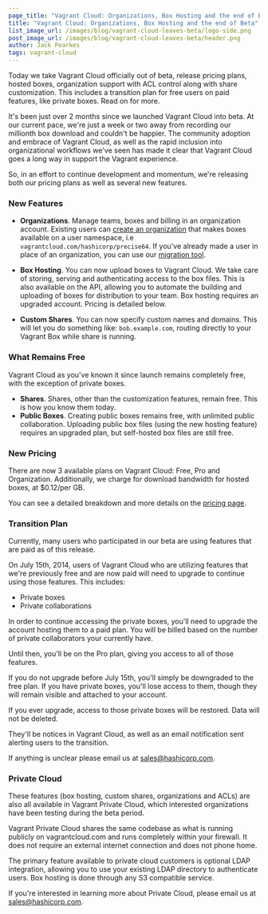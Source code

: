 ```yaml
---
page_title: "Vagrant Cloud: Organizations, Box Hosting and the end of Beta"
title: "Vagrant Cloud: Organizations, Box Hosting and the end of Beta"
list_image_url: /images/blog/vagrant-cloud-leaves-beta/logo-side.png
post_image_url: /images/blog/vagrant-cloud-leaves-beta/header.png
author: Jack Pearkes
tags: vagrant-cloud
---
```


Today we take Vagrant Cloud officially out of beta, release
pricing plans, hosted boxes, organization support with ACL
control along with share customization. This includes a transition
plan for free users on paid features, like private boxes. Read on for more.

It's been just over 2 months since we launched Vagrant Cloud into
beta. At our current pace, we're just a week or two away from recording
our millionth box download and couldn't be happier. The community
adoption and embrace of Vagrant Cloud, as well as the rapid
inclusion into organizational workflows we've seen has made it
clear that Vagrant Cloud goes a long way in support the Vagrant experience.

So, in an effort to continue development and momentum, we're releasing
both our pricing plans as well as several new features.

### New Features

- **Organizations**. Manage teams, boxes and billing in an organization
account. Existing users can [create an organization](https://vagrantcloud.com/organizations)
 that makes boxes available on a user namespace, i.e `vagrantcloud.com/hashicorp/precise64`. If
you've already made a user in place
of an organization, you can use our [migration tool](https://vagrantcloud.com/help/cloud/migrate-organization).

- **Box Hosting**. You can now upload boxes to Vagrant Cloud. We take
care of storing, serving and authenticating access to the box files. This
is also available on the API, allowing you to automate the building and
uploading of boxes for distribution to your team. Box hosting requires
an upgraded account. Pricing is detailed below.

- **Custom Shares**. You can now specify custom names and domains.
This will let you do something like: `bob.example.com`, routing directly
to your Vagrant Box while share is running.

### What Remains Free

Vagrant Cloud as you've known it since launch remains completely free,
with the exception of private boxes.

- **Shares**. Shares, other than the customization features, remain free.
This is how you know them today.
- **Public Boxes**. Creating public boxes remains free, with unlimited
public collaboration. Uploading public box files (using the new hosting
feature) requires an upgraded plan, but self-hosted box files are still free.

### New Pricing

There are now 3 available plans on Vagrant Cloud: Free, Pro and
Organization. Additionally, we charge for download bandwidth for hosted boxes,
at $0.12/per GB.

You can see a detailed breakdown and more details on the
[pricing page](https://vagrantcloud.com/pricing).

### Transition Plan

Currently, many users who participated in our beta are using features
that are paid as of this release.

On July 15th, 2014, users of Vagrant Cloud who are utilizing features that
we're previously free and are now paid will need to upgrade to continue
using those features. This includes:

- Private boxes
- Private collaborations

In order to continue accessing the private boxes, you'll need to upgrade
the account hosting them to a paid plan. You will be billed based
on the number of private collaborators your currently have.

Until then, you'll be on the Pro plan, giving you access to all of those
features.

If you do not upgrade before July 15th, you'll simply be downgraded
to the free plan. If you have private boxes, you'll lose access to
them, though they will remain visible and attached to your account.

If you ever upgrade, access to those private boxes will be restored.
Data will not be deleted.

They'll be notices in Vagrant Cloud, as well as an email notification sent
alerting users to the transition.

If anything is unclear please email us at [sales@hashicorp.com](mailto:sales@hashicorp.com).

### Private Cloud

These features (box hosting, custom shares, organizations and ACLs) are
also all available in Vagrant Private Cloud, which interested organizations
have been testing during the beta period.

Vagrant Private Cloud shares the same codebase as what is running publicly
on vagrantcloud.com and runs completely within your firewall. It does
not require an external internet connection and does not phone home.

The primary feature available to private cloud customers is optional
LDAP integration, allowing you to use your existing LDAP directory to
authenticate users. Box hosting is done through any S3 compatible service.

If you're interested in learning more about Private Cloud, please
email us at [sales@hashicorp.com](mailto:sales@hashicorp.com).
